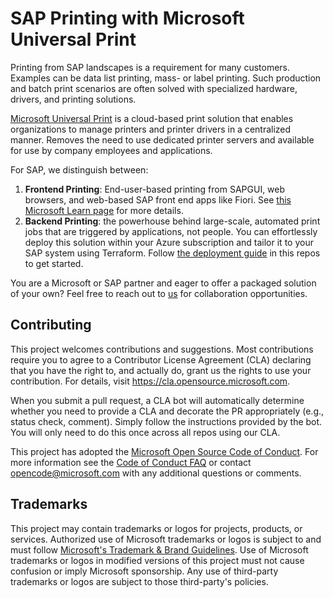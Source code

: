 # SAP Printing with Microsoft Universal Print

Printing from SAP landscapes is a requirement for many customers. Examples can be data list printing, mass- or label printing. Such production and batch print scenarios are often solved with specialized hardware, drivers, and printing solutions.

[Microsoft Universal Print](https://learn.microsoft.com/universal-print/fundamentals/universal-print-whatis) is a cloud-based print solution that enables organizations to manage printers and printer drivers in a centralized manner. Removes the need to use dedicated printer servers and available for use by company employees and applications.

For SAP, we distinguish between:

1. **Frontend Printing**: End-user-based printing from SAPGUI, web browsers, and web-based SAP front end apps like Fiori. See [this Microsoft Learn page](https://learn.microsoft.com/azure/sap/workloads/universal-print-sap-frontend) for more details. 
2. **Backend Printing**: the powerhouse behind large-scale, automated print jobs that are triggered by applications, not people. You can effortlessly deploy this solution within your Azure subscription and tailor it to your SAP system using Terraform. Follow [the deployment guide](GETTING_STARTED.md) in this repos to get started.

You are a Microsoft or SAP partner and eager to offer a packaged solution of your own? Feel free to reach out to [us](mailto:martin.pankraz@microsoft.com) for collaboration opportunities.

## Contributing

This project welcomes contributions and suggestions.  Most contributions require you to agree to a Contributor License Agreement (CLA) declaring that you have the right to, and actually do, grant us the rights to use your contribution. For details, visit https://cla.opensource.microsoft.com.

When you submit a pull request, a CLA bot will automatically determine whether you need to provide a CLA and decorate the PR appropriately (e.g., status check, comment). Simply follow the instructions provided by the bot. You will only need to do this once across all repos using our CLA.

This project has adopted the [Microsoft Open Source Code of Conduct](https://opensource.microsoft.com/codeofconduct/). For more information see the [Code of Conduct FAQ](https://opensource.microsoft.com/codeofconduct/faq/) or contact [opencode@microsoft.com](mailto:opencode@microsoft.com) with any additional questions or comments.

## Trademarks

This project may contain trademarks or logos for projects, products, or services. Authorized use of Microsoft trademarks or logos is subject to and must follow [Microsoft's Trademark & Brand Guidelines](https://www.microsoft.com/en-us/legal/intellectualproperty/trademarks/usage/general). Use of Microsoft trademarks or logos in modified versions of this project must not cause confusion or imply Microsoft sponsorship. Any use of third-party trademarks or logos are subject to those third-party's policies.
